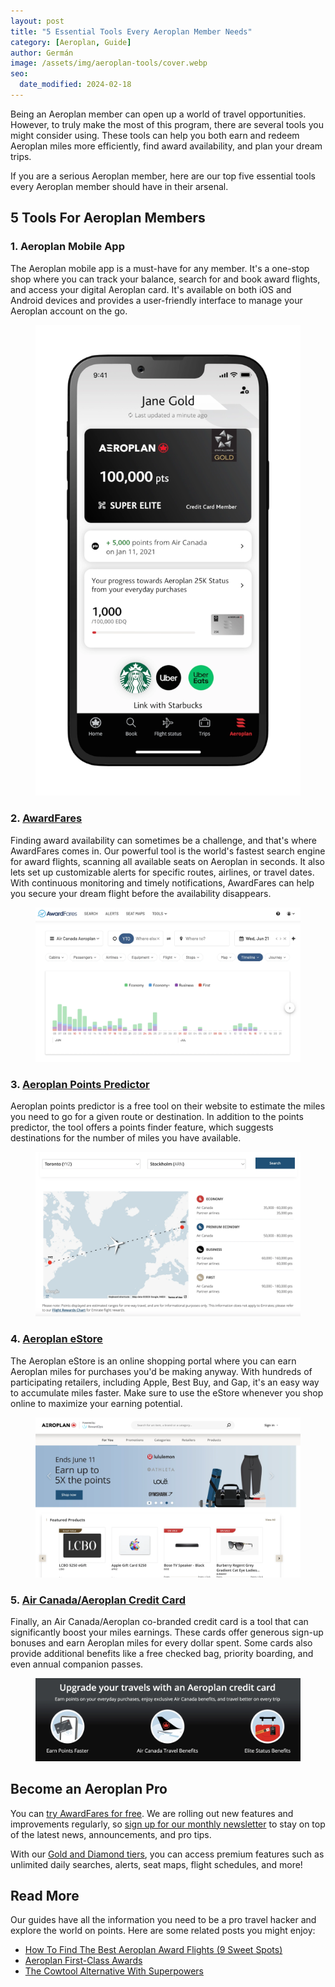 ```yaml
---
layout: post
title: "5 Essential Tools Every Aeroplan Member Needs"
category: [Aeroplan, Guide]
author: Germán
image: /assets/img/aeroplan-tools/cover.webp
seo:
  date_modified: 2024-02-18
---
```


Being an Aeroplan member can open up a world of travel opportunities. However, to truly make the most of this program, there are several tools you might consider using. These tools can help you both earn and redeem Aeroplan miles more efficiently, find award availability, and plan your dream trips.

If you are a serious Aeroplan member, here are our top five essential tools every Aeroplan member should have in their arsenal.

## 5 Tools For Aeroplan Members

### 1. Aeroplan Mobile App

The Aeroplan mobile app is a must-have for any member. It's a one-stop shop where you can track your balance, search for and book award flights, and access your digital Aeroplan card. It's available on both iOS and Android devices and provides a user-friendly interface to manage your Aeroplan account on the go.

<figure>
<img src="/assets/img/aeroplan-tools/aeroplan-mobile-app.webp" alt="Aeroplan Mobile App." />
</figure>

### 2. [AwardFares](https://awardfares.com/search?..;z:aeroplan)

Finding award availability can sometimes be a challenge, and that's where AwardFares comes in. Our powerful tool is the world's fastest search engine for award flights, scanning all available seats on Aeroplan in seconds. It also lets set up customizable alerts for specific routes, airlines, or travel dates. With continuous monitoring and timely notifications, AwardFares can help you secure your dream flight before the availability disappears.

<figure>
<img src="/assets/img/aeroplan-tools/awardfares.webp" alt="Aeroplan on AwardFares." />
</figure>

### 3. [Aeroplan Points Predictor](https://www.aircanada.com/ca/en/aco/home/aeroplan/redeem/points-predictor.html)

Aeroplan points predictor is a free tool on their website to estimate the miles you need to go for a given route or destination. In addition to the points predictor, the tool offers a points finder feature, which suggests destinations for the number of miles you have available.

<figure>
<img src="/assets/img/aeroplan-tools/points-calculator.webp" alt="Aeroplan Points Predictor." />
</figure>

### 4. [Aeroplan eStore](https://www.aircanada.com/ca/en/aco/home/aeroplan.html#/)

The Aeroplan eStore is an online shopping portal where you can earn Aeroplan miles for purchases you'd be making anyway. With hundreds of participating retailers, including Apple, Best Buy, and Gap, it's an easy way to accumulate miles faster. Make sure to use the eStore whenever you shop online to maximize your earning potential.

<figure>
<img src="/assets/img/aeroplan-tools/aeroplan-estore.webp" alt="Aeroplan eStore." />
</figure>

### 5. [Air Canada/Aeroplan Credit Card](https://www.aircanada.com/ca/en/aco/home/aeroplan/credit-cards.html)

Finally, an Air Canada/Aeroplan co-branded credit card is a tool that can significantly boost your miles earnings. These cards offer generous sign-up bonuses and earn Aeroplan miles for every dollar spent. Some cards also provide additional benefits like a free checked bag, priority boarding, and even annual companion passes.

<figure>
<img src="/assets/img/aeroplan-tools/aeroplan-credit-cards.webp" alt="Aeroplan Credit Cards." />
</figure>

## Become an Aeroplan Pro

You can [try AwardFares for free](https://awardfares.com/). We are rolling out new features and improvements regularly, so [sign up for our monthly newsletter](https://awardfares.com/newsletter) to stay on top of the latest news, announcements, and pro tips.

With our [Gold and Diamond tiers](https://awardfares.com/pricing), you can access premium features such as unlimited daily searches, alerts, seat maps, flight schedules, and more!

## Read More

Our guides have all the information you need to be a pro travel hacker and explore the world on points. Here are some related posts you might enjoy:

* [How To Find The Best Aeroplan Award Flights (9 Sweet Spots)](https://blog.awardfares.com/aeroplan-guide/)
* [Aeroplan First-Class Awards](https://blog.awardfares.com/aeroplan-first-class-awards/)
* [The Cowtool Alternative With Superpowers](https://blog.awardfares.com/awardfares-vs-cowtool/)
